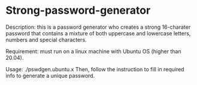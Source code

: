 # Strong-password-generator
Description: this is a password generator who creates a strong 16-charater password that contains a mixture of both uppercase and lowercase letters, numbers and special characters.

Requirement: must run on a linux machine with Ubuntu OS (higher than 20.04).

Usage: ./pswdgen.ubuntu.x
  Then, follow the instruction to fill in required info to generate a unique password.
